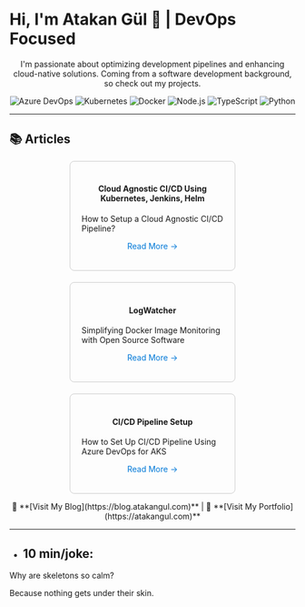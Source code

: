 <p align="center">
  <h1>Hi, I'm Atakan Gül 👋 | DevOps Focused</h1>
</p>

<p align="center">
  I'm passionate about optimizing development pipelines and enhancing cloud-native solutions. Coming from a software development background, so check out my projects.
</p>

<p align="center">
  <img alt="Azure DevOps" src="https://img.shields.io/badge/-Azure%20DevOps-0078D7?style=flat&logo=azure-devops&logoColor=white" />
  <img alt="Kubernetes" src="https://img.shields.io/badge/-Kubernetes-326CE5?style=flat&logo=Kubernetes&logoColor=white" />
  <img alt="Docker" src="https://img.shields.io/badge/-Docker-2496ED?style=flat&logo=docker&logoColor=white" />
  <img alt="Node.js" src="https://img.shields.io/badge/-Node.js-339933?style=flat&logo=Node.js&logoColor=white" />
  <img alt="TypeScript" src="https://img.shields.io/badge/-TypeScript-007ACC?style=flat&logo=TypeScript&logoColor=white" />
  <img alt="Python" src="https://img.shields.io/badge/-Python-3776AB?style=flat&logo=Python&logoColor=white" />
</p>

---

## 📚 Articles 

<div style="display: flex; flex-wrap: wrap; justify-content: center; gap: 20px;">
  <div style="border: 1px solid #ccc; border-radius: 8px; padding: 20px; width: 250px;">
    <h4 style="text-align: center;">Cloud Agnostic CI/CD Using Kubernetes, Jenkins, Helm</h4>
    <p>How to Setup a Cloud Agnostic CI/CD Pipeline?</p>
    <p style="text-align: center;">
      <a href="https://atakangul.com/blogs/cloud-agnostic-ci-cd-pipeline" style="text-decoration: none; color: #0078D7;">Read More →</a>
    </p>
  </div>

  <div style="border: 1px solid #ccc; border-radius: 8px; padding: 20px; width: 250px;">
    <h4 style="text-align: center;">LogWatcher</h4>
    <p>Simplifying Docker Image Monitoring with Open Source Software</p>
    <p style="text-align: center;">
      <a href="https://atakangul.com/blogs/logwatcher-simplifying-docker-image-monitoring-with-open-source-software" style="text-decoration: none; color: #0078D7;">Read More →</a>
    </p>
  </div>

  <div style="border: 1px solid #ccc; border-radius: 8px; padding: 20px; width: 250px;">
    <h4 style="text-align: center;">CI/CD Pipeline Setup</h4>
    <p>How to Set Up CI/CD Pipeline Using Azure DevOps for AKS</p>
    <p style="text-align: center;">
      <a href="https://atakangul.com/blogs/how-to-setup-cicd-pipeline-using-azure-devops-for-aks" style="text-decoration: none; color: #0078D7;">Read More →</a>
    </p>
  </div>
</div>

<p align="center">
  📖 **[Visit My Blog](https://blog.atakangul.com)** | 💼 **[Visit My Portfolio](https://atakangul.com)**
</p>

---

<!-- JOKE-START -->
- ## **10 min/joke:**

Why are skeletons so calm?

Because nothing gets under their skin.
<!-- JOKE-END -->
